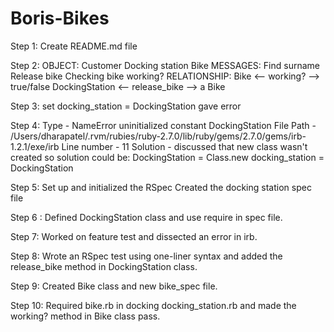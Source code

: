 # Boris-Bikes #

Step 1: Create README.md file

Step 2:
  OBJECT: Customer
          Docking station
          Bike
 MESSAGES: Find surname
           Release bike
           Checking bike working?
RELATIONSHIP: Bike <-- working? --> true/false
              DockingStation <-- release_bike --> a Bike

Step 3: set docking_station = DockingStation
        gave error

Step 4: Type - NameError uninitialized constant DockingStation
        File Path - /Users/dharapatel/.rvm/rubies/ruby-2.7.0/lib/ruby/gems/2.7.0/gems/irb-1.2.1/exe/irb
        Line number - 11
        Solution - discussed that new class wasn't created so solution could be:
                     DockingStation = Class.new
                     docking_station = DockingStation

Step 5: Set up and initialized the RSpec
        Created the docking station spec file

Step 6 : Defined DockingStation class and use require in spec file.

Step 7: Worked on feature test and dissected an error in irb.

Step 8: Wrote an RSpec test using one-liner syntax and added the
        release_bike method in DockingStation class.

Step 9: Created Bike class and new bike_spec file.

Step 10: Required bike.rb in docking docking_station.rb and made the working?
         method in Bike class pass. 

